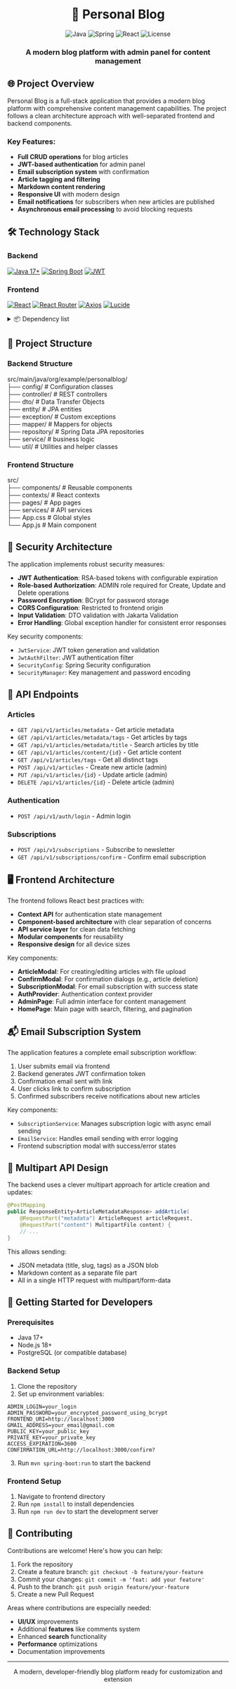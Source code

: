 <div align="center">

# 📝 Personal Blog

![Java](https://img.shields.io/badge/Java-17+-orange?logo=openjdk)
![Spring](https://img.shields.io/badge/Spring-Boot_3.x-green?logo=spring)
![React](https://img.shields.io/badge/React-18-blue?logo=react)
![License](https://img.shields.io/badge/license-MIT-blue)

<h3>A modern blog platform with admin panel for content management</h3>

</div>

## 🌐 Project Overview

Personal Blog is a full-stack application that provides a modern blog platform with comprehensive content management capabilities. The project follows a clean architecture approach with well-separated frontend and backend components.

### Key Features:
- **Full CRUD operations** for blog articles
- **JWT-based authentication** for admin panel
- **Email subscription system** with confirmation
- **Article tagging and filtering**
- **Markdown content rendering**
- **Responsive UI** with modern design
- **Email notifications** for subscribers when new articles are published
- **Asynchronous email processing** to avoid blocking requests

## 🛠️ Technology Stack

### Backend
[![Java 17+](https://img.shields.io/badge/Java-17+-ED8B00?logo=openjdk)](https://openjdk.org/)
[![Spring Boot](https://img.shields.io/badge/Spring_Boot-3.x-6DB33F?logo=spring)](https://spring.io/projects/spring-boot)
[![JWT](https://img.shields.io/badge/JWT-521985?logo=jsonwebtokens)](https://jwt.io/)

### Frontend
[![React](https://img.shields.io/badge/React-18-blue?logo=react)](https://react.dev/)
[![React Router](https://img.shields.io/badge/React_Router-6.x-blue?logo=react)](https://reactrouter.com/)
[![Axios](https://img.shields.io/badge/Axios-1.x-5A29E4)](https://axios-http.com/)
[![Lucide](https://img.shields.io/badge/Lucide-038835)](https://lucide.dev/)

<details>
<summary>📦 Dependency list</summary>

**Backend:**
- Spring Boot 3.x
- Spring Security
- Spring Data JPA
- Spring Web
- Spring Mail
- Lombok
- JWT
- Java 17+

**Frontend:**
- React 18
- React Router
- Axios
- React Markdown
- Lucide React
</details>

## 📂 Project Structure

### Backend Structure

src/main/java/org/example/personalblog/     
├── config/ # Configuration classes   
├── controller/ # REST controllers  
├── dto/ # Data Transfer Objects    
├── entity/ # JPA entities  
├── exception/ # Custom exceptions  
├── mapper/ # Mappers for objects   
├── repository/ # Spring Data JPA repositories   
├── service/ # business logic    
└── util/ # Utilities and helper classes  

### Frontend Structure

src/    
├── components/ # Reusable components   
├── contexts/ # React contexts  
├── pages/ # App pages  
├── services/ # API services    
├── App.css # Global styles     
└── App.js # Main component 

## 🔐 Security Architecture

The application implements robust security measures:

- **JWT Authentication**: RSA-based tokens with configurable expiration
- **Role-based Authorization**: ADMIN role required for Create, Update and Delete operations
- **Password Encryption**: BCrypt for password storage
- **CORS Configuration**: Restricted to frontend origin
- **Input Validation**: DTO validation with Jakarta Validation
- **Error Handling**: Global exception handler for consistent error responses

Key security components:
- `JwtService`: JWT token generation and validation
- `JwtAuthFilter`: JWT authentication filter
- `SecurityConfig`: Spring Security configuration
- `SecurityManager`: Key management and password encoding

## 📡 API Endpoints

### Articles
- `GET /api/v1/articles/metadata` - Get article metadata
- `GET /api/v1/articles/metadata/tags` - Get articles by tags
- `GET /api/v1/articles/metadata/title` - Search articles by title
- `GET /api/v1/articles/content/{id}` - Get article content
- `GET /api/v1/articles/tags` - Get all distinct tags
- `POST /api/v1/articles` - Create new article (admin)
- `PUT /api/v1/articles/{id}` - Update article (admin)
- `DELETE /api/v1/articles/{id}` - Delete article (admin)

### Authentication
- `POST /api/v1/auth/login` - Admin login

### Subscriptions
- `POST /api/v1/subscriptions` - Subscribe to newsletter
- `GET /api/v1/subscriptions/confirm` - Confirm email subscription

## 🖥️ Frontend Architecture

The frontend follows React best practices with:
- **Context API** for authentication state management
- **Component-based architecture** with clear separation of concerns
- **API service layer** for clean data fetching
- **Modular components** for reusability
- **Responsive design** for all device sizes

Key components:
- **ArticleModal**: For creating/editing articles with file upload
- **ConfirmModal**: For confirmation dialogs (e.g., article deletion)
- **SubscriptionModal**: For email subscription with success state
- **AuthProvider**: Authentication context provider
- **AdminPage**: Full admin interface for content management
- **HomePage**: Main page with search, filtering, and pagination

## 📬 Email Subscription System

The application features a complete email subscription workflow:
1. User submits email via frontend
2. Backend generates JWT confirmation token
3. Confirmation email sent with link
4. User clicks link to confirm subscription
5. Confirmed subscribers receive notifications about new articles

Key components:
- `SubscriptionService`: Manages subscription logic with async email sending
- `EmailService`: Handles email sending with error logging
- Frontend subscription modal with success/error states

## 🧩 Multipart API Design

The backend uses a clever multipart approach for article creation and updates:

```java
@PostMapping
public ResponseEntity<ArticleMetadataResponse> addArticle(
    @RequestPart("metadata") ArticleRequest articleRequest,
    @RequestPart("content") MultipartFile content) {
    // ...
}
```

This allows sending:

* JSON metadata (title, slug, tags) as a JSON blob
* Markdown content as a separate file part
* All in a single HTTP request with multipart/form-data

## 🚀 Getting Started for Developers

### Prerequisites

* Java 17+
* Node.js 18+
* PostgreSQL (or compatible database)

### Backend Setup

1. Clone the repository
2. Set up environment variables:
```
ADMIN_LOGIN=your_login
ADMIN_PASSWORD=your_encrypted_password_using_bcrypt
FRONTEND_URI=http://localhost:3000
GMAIL_ADDRESS=your_email@gmail.com
PUBLIC_KEY=your_public_key
PRIVATE_KEY=your_private_key
ACCESS_EXPIRATION=3600
CONFIRMATION_URL=http://localhost:3000/confirm?
```
3. Run `mvn spring-boot:run` to start the backend

### Frontend Setup
1. Navigate to frontend directory
2. Run `npm install` to install dependencies
3. Run `npm run dev` to start the development server

## 🤝 Contributing

Contributions are welcome! Here's how you can help:

1. Fork the repository
2. Create a feature branch: `git checkout -b feature/your-feature`
3. Commit your changes: `git commit -m 'feat: add your feature'`
4. Push to the branch: `git push origin feature/your-feature`
5. Create a new Pull Request

Areas where contributions are especially needed:

* **UI/UX** improvements
* Additional **features** like comments system
* Enhanced **search** functionality
* **Performance** optimizations
* Documentation improvements

---

<div align="center">

A modern, developer-friendly blog platform ready for customization and extension

</div>